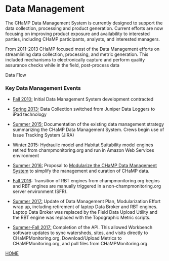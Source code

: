 # Data Management



The CHaMP Data Management System is currently designed to support the data collection, processing and product generation.  Current efforts are now focusing on improving product exposure and availability to interested parties, including CHaMP participants, analysts, and interested managers.

From 2011-2013 CHaMP focused most of the Data Management efforts on streamlining data collection, processing, and metric generation.  This included mechanisms to electronically capture and perform quality assurance checks while in the field, post-process data 



Data Flow



### Key Data Management Events

- <u>Fall 2010:</u> Initial Data Management System development contracted
- <u>Spring 2013:</u> Data Collection switched from Juniper Data Loggers to iPad technology

- <u>Summer 2015:</u> Documentation of the existing data management strategy summarizing the CHaMP Data Management System. Crews begin use of Issue Tracking System (JIRA) 

- <u>Winter 2015:</u> Hydraulic model and Habitat Suitability model engines retired from champmonitoring.org and run in Amazon Web Services environment

- <u>Summer 2016:</u> Proposal to [Modularize the CHaMP Data Management System](https://www.dropbox.com/s/1vxox93qtjem5c2/CHaMPModPhase1_RBT_20160907.pdf?dl=0) to simplify the management and curation of CHaMP data.  

- <u>Fall 2016</u>: Transition of RBT engines from champmonitoring.org begins and RBT engines are manually triggered in a non-champmonitoring.org server environment (SFR).

- <u>Summer 2017:</u> Update of Data Management Plan, Modularization Effort wrap up, including retirement of laptop Data Broker and RBT engines.  Laptop Data Broker was replaced by the Field Data Upload Utility and the RBT engine was replaced with the Topographic Metric scripts.

- <u>Summer-Fall 2017:</u> Completion of the API. This allowed Workbench software updates to sync watersheds, sites, and visits directly to CHaMPMonitoring.org, Download/Upload Metrics to CHaMPMonitoring.org, and pull files from CHaMPMonitoring.org.

[HOME](README.md)

  ​

